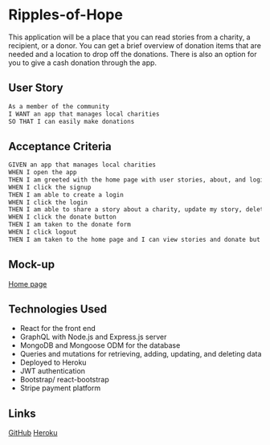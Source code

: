 # Ripples-of-Hope
This application will be a place that you can read stories from a charity, a recipient, or a donor. You can get a brief overview of donation items that are needed and a location to drop off the donations. There is also an option for you to give a cash donation through the app.

## User Story

```md
As a member of the community
I WANT an app that manages local charities 
SO THAT I can easily make donations
```

## Acceptance Criteria 

```md
GIVEN an app that manages local charities
WHEN I open the app
THEN I am greeted with the home page with user stories, about, and login/signup, and a donate button
WHEN I click the signup
THEN I am able to create a login 
WHEN I click the login
THEN I am able to share a story about a charity, update my story, delete my story.
WHEN I click the donate button
THEN I am taken to the donate form
WHEN I click logout
THEN I am taken to the home page and I can view stories and donate but I can not share a story
```

## Mock-up
[Home page]()

## Technologies Used
* React for the front end
* GraphQL with Node.js and Express.js server
* MongoDB and Mongoose ODM for the database
* Queries and mutations for retrieving, adding, updating, and deleting data
* Deployed to Heroku
* JWT authentication
* Bootstrap/ react-bootstrap
* Stripe payment platform

## Links
[GitHub](https://github.com/xiaojing168jmg168/give-hope-now)
[Heroku]()
